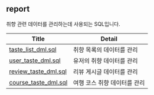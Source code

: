 ## report

취향 관련 데이터를 관리하는데 사용되는 SQL입니다.

|Title|Detail|
|-|-|
|[taste_list_dml.sql](taste_list_dml.sql)|취향 목록의 데이터를 관리|
|[user_taste_dml.sql](user_taste_dml.sql)|유저의 취향 데이터를 관리|
|[review_taste_dml.sql](review_taste_dml.sql)|리뷰 게시글 데이터를 관리|
|[course_taste_dml.sql](course_taste_dml.sql)|여행 코스 취향 데이터를 관리|
